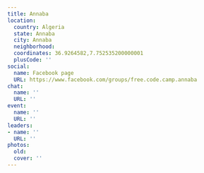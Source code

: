 ```yaml
---
title: Annaba
location:
  country: Algeria
  state: Annaba
  city: Annaba
  neighborhood: 
  coordinates: 36.9264582,7.752535200000001
  plusCode: ''
social:
  name: Facebook page
  URL: https://www.facebook.com/groups/free.code.camp.annaba
chat:
  name: ''
  URL: ''
event:
  name: ''
  URL: ''
leaders:
- name: ''
  URL: ''
photos:
  old: 
  cover: ''
---
```

